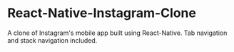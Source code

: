# React-Native-Instagram-Clone

A clone of Instagram's mobile app built using React-Native.
Tab navigation and stack navigation included.
